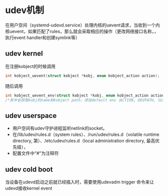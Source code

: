 # udev机制

在用户空间（systemd-udevd.service）处理内核的uevent请求，当收到一个内核uevent，如果匹配了rules，那么就会采取相应的操作（更改网络接口名称，，执行event handler和创建symlink等）

## udev kernel

在注册kobject的时候调用
```c
int kobject_uevent(struct kobject *kobj, enum kobject_action action);
```
随后调用
```c
int kobject_uevent_env(struct kobject *kobj, enum kobject_action action, char *envp_ext[]);
/*其中会获取kobj的name和kobject path，添加default env（ACTION, DEVPATH, SUBSYSTEM），如果后续有附加env(envp_ext)那么也要添加，调用kset的uevent_ops，创建netlink的skb，添加上之前的env，发送数据广播到用户空间（netlink_broadcast_filtered）*/
```
## udev userspace

- 用户空间有udev守护进程监听netlink的socket。
- 在/lib/udev/rules.d（system rules）、/run/udev/rules.d（volatile runtime directory, 第）、/etc/udev/rules.d（local administration directory, 最高优先级），  
- 配置文件中“#”为注释符

## udev cold boot
当设备在udevd启动之前就已经插入时，需要使用udevadm trigger 命令来让udevd接收kernel event
